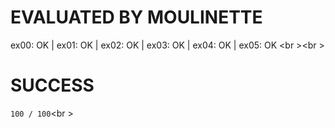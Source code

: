 # EVALUATED BY MOULINETTE
ex00: OK | ex01: OK | ex02: OK | ex03: OK | ex04: OK | ex05: OK
<br \><br \>

# SUCCESS
`100 / 100`<br \>